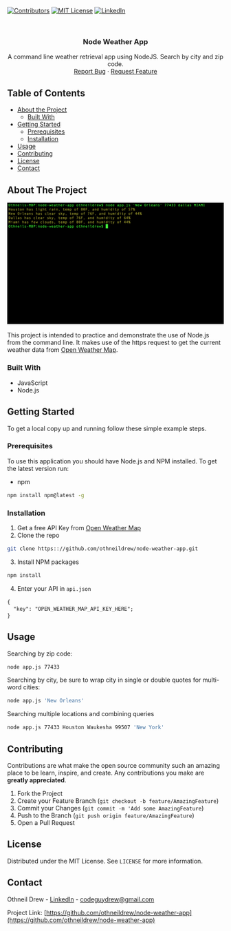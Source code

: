 <!-- PROJECT SHIELDS -->
[![Contributors][contributors-shield]]()
[![MIT License][license-shield]][license-url]
[![LinkedIn][linkedin-shield]][linkedin-url]



<!-- PROJECT LOGO -->
<br />
<p align="center">
  <h3 align="center">Node Weather App</h3>

  <p align="center">
    A command line weather retrieval app using NodeJS. Search by city and zip code.
    <br />
    <a href="https://github.com/othneildrew/node-weather-app/issues">Report Bug</a>
    ·
    <a href="https://github.com/othneildrew/node-weather-app/issues">Request Feature</a>
  </p>
</p>



<!-- TABLE OF CONTENTS -->
## Table of Contents

* [About the Project](#about-the-project)
  * [Built With](#built-with)
* [Getting Started](#getting-started)
  * [Prerequisites](#prerequisites)
  * [Installation](#installation)
* [Usage](#usage)
* [Contributing](#contributing)
* [License](#license)
* [Contact](#contact)



<!-- ABOUT THE PROJECT -->
## About The Project

[![Product Name Screen Shot][product-screenshot]](https://www.othneildrew.com)

This project is intended to practice and demonstrate the use of Node.js from the command line. It makes use of the https request to get the current weather data from [Open Weather Map](https://openweathermap.org/api).

### Built With

* JavaScript
* Node.js



<!-- GETTING STARTED -->
## Getting Started

To get a local copy up and running follow these simple example steps.

### Prerequisites

To use this application you should have Node.js and NPM installed. To get the latest version run:
* npm
```sh
npm install npm@latest -g
```

### Installation

1. Get a free API Key from [Open Weather Map](https://openweathermap.org/api)
2. Clone the repo
```sh
git clone https:://github.com/othneildrew/node-weather-app.git
```
3. Install NPM packages
```sh
npm install
```
4. Enter your API in `api.json`
```JS
{
  "key": "OPEN_WEATHER_MAP_API_KEY_HERE";
}
```



<!-- USAGE EXAMPLES -->
## Usage

Searching by zip code:
```sh
node app.js 77433
```

Searching by city, be sure to wrap city in single or double quotes for multi-word cities:
```sh
node app.js 'New Orleans'
```

Searching multiple locations and combining queries
```sh
node app.js 77433 Houston Waukesha 99507 'New York'
```



<!-- CONTRIBUTING -->
## Contributing

Contributions are what make the open source community such an amazing place to be learn, inspire, and create. Any contributions you make are **greatly appreciated**.

1. Fork the Project
2. Create your Feature Branch (`git checkout -b feature/AmazingFeature`)
3. Commit your Changes (`git commit -m 'Add some AmazingFeature`)
4. Push to the Branch (`git push origin feature/AmazingFeature`)
5. Open a Pull Request



<!-- LICENSE -->
## License

Distributed under the MIT License. See `LICENSE` for more information.



<!-- CONTACT -->
## Contact

Othneil Drew - [LinkedIn](https://linkedin.com/in/othneildrew) - codeguydrew@gmail.com

Project Link: [https://github.com/othneildrew/node-weather-app](https://github.com/othneildrew/node-weather-app)





<!-- MARKDOWN LINKS & IMAGES -->
[contributors-shield]: https://img.shields.io/badge/contributors-1-orange.svg?style=flat-square
[license-shield]: https://img.shields.io/badge/license-MIT-blue.svg?style=flat-square
[license-url]: https://github.com/othneildrew/node-weather-app/blob/master/LICENSE
[linkedin-shield]: https://img.shields.io/badge/-LinkedIn-black.svg?style=flat-square&logo=linkedin&colorB=555
[linkedin-url]: https://linkedin.com/in/othneildrew
[product-screenshot]: ./node-weather-app.png
